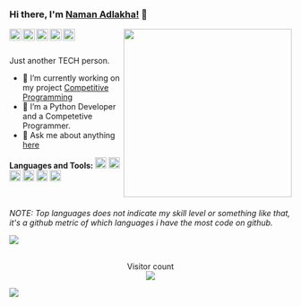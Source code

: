 <div class="bg-gray-dark">

### Hi there, I'm [Naman Adlakha!](https://github.com/namanadlakha3/) 👋

<img align="right" width="300px" src="https://avatars.githubusercontent.com/namanadlakha3">

<a href="https://codeforces.com/profile/namanadlakha3">
  <img align="left" alt="Codeforces" width="21px" src="https://image.winudf.com/v2/image/Y29tLlNvZnRUZWNocy5Db2RlRm9yY2VzX2ljb25fMF9jOTA3NjNhMA/icon.png?w=170&fakeurl=1" />
</a>
<a href="https://www.codechef.com/users/namanadlakha">
  <img align="left" alt="itch.io" width="21px" src="https://www.codechef.com/misc/fb-image-icon.png" />
</a>
<a href="https://www.linkedin.com/in/naman-adlakha-909b1799/">
  <img align="left" alt="LinkedIn" width="21px" src="https://cdn1.iconfinder.com/data/icons/logotypes/32/circle-linkedin-1024.png" />
</a>
<a href="https://www.instagram.com/naman.x_d/">
  <img align="left" alt="itch.io" width="21px" src="https://github.com/namanadlakha3/namanadlakha3/blob/main/assets/instagram.png" />
</a>
<a href="https://www.facebook.com/naman.adlakha.12/">
  <img align="left" alt="itch.io" width="21px" src="https://facebookbrand.com/wp-content/uploads/2019/04/f_logo_RGB-Hex-Blue_512.png?w=512&h=512" />
</a>



<br />
<br />

<p> Just another TECH person. </p>

- 🔭 I’m currently working on my project [Competitive Programming](https://github.com/namanadlakha3/Competetive-Programming-Notebook)
- 🌱 I’m a Python Developer and a Competetive Programmer.
- 💬 Ask me about anything [here](https://github.com/namanadlakha/namanadlakha3/issues)

**Languages and Tools:**
<code><img height="20" src="https://github.com/namanadlakha3/namanadlakha3/blob/main/assets/cplusplus.png" title="C++"></code>
<code><img height="20" src="https://github.com/namanadlakha3/namanadlakha3/blob/main/assets/python.png" title="Python"></code>
<code><img height="20" src="https://logos-download.com/wp-content/uploads/2016/10/Java_logo.png" title="Java"></code>
<code><img height="20" src="https://github.com/namanadlakha3/namanadlakha3/blob/main/assets/git.png" title="Git"></code>
<code><img height="20" src="https://github.com/namanadlakha3/namanadlakha3/blob/main/assets/vscode.png" title="VSCode"></code>
<code><img height="20" src="https://github.com/namanadlakha3/namanadlakha3/blob/main/assets/mysql.svg" title="Databases"></code>

<br />


_NOTE: Top languages does not indicate my skill level or something like that, it's a github metric of which languages i have the most code on github._


<a href="https://gitstats.me/namanadlakha3">
  <img align="center" src="https://github-readme-stats.vercel.app/api?username=namanadlakha3&show_icons=true&count_private=true&theme=default&title_color=11ab3a&line_height=40"  />
</a>
<br />
<br />

<!--START_SECTION:waka-->
<!--END_SECTION:waka-->

<p align="center"> 
  Visitor count<br>
  <img src="https://profile-counter.glitch.me/namanadlakha3/count.svg" />
</p>
<img align="center" src="https://github.com/namanadlakha3/namanadlakha3/blob/main/assets/dino.gif">
</div>
